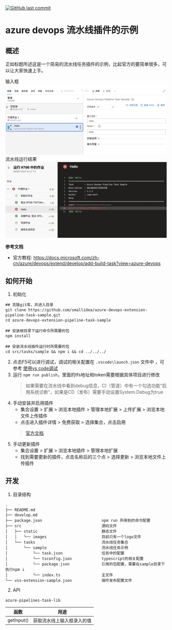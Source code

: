 [![GitHub last commit](https://img.shields.io/github/last-commit/smallidea/azure-devops-extension-pipeline-task-sample?logo=github&logoColor=white)](https://github.com/smallidea/azure-devops-extension-pipeline-task-sample) 

# azure devops 流水线插件的示例

## 概述
正如标题所述这是一个简易的流水线任务插件的示例，比起官方的要简单很多，可以让大家快速上手。

输入框
<img src='src/static/images/sample-inputs.png' />
流水线运行结果
<img src='src/static/images/sample-result.png' />

**参考文档**
- 官方教程: https://docs.microsoft.com/zh-cn/azure/devops/extend/develop/add-build-task?view=azure-devops


## 如何开始
1. 初始化
``` shell 
## 克隆git库，并进入目录
git clone https://github.com/smallidea/azure-devops-extension-pipeline-task-sample.git
cd azure-devops-extension-pipeline-task-sample

## 安装根目录下运行命令所需要的包
npm install

## 安装流水线插件运行时所需要的包
cd src/tasks/sample && npm i && cd ../../../
```

2. 点击F5可以进行调试，调试的相关配置在 `.vscode\launch.json` 文件中 ，可参考 [使用vs code调试](https://code.visualstudio.com/docs/editor/debugging)
3. 运行 `npm run publish`，里面的tfs地址和token需要根据具体项目进行修改
   > 如果需要在流水线中看到debug信息，CI（管道）中有一个勾选功能“启用系统诊断”，如果是CD（发布）需要手动设置System.Debug为true
4. 手动安装并启用插件
   - 集合设置 > 扩展 > 浏览本地插件 > 管理本地扩展 > 上传扩展 > 浏览本地文件上传插件
   - 点击进入插件详情 > 免费获取 > 选择集合，点击启用
   > [官方文档](https://docs.microsoft.com/zh-cn/azure/devops/extend/publish/command-line?view=azure-devops&viewFallbackFrom=vsts)
5. 手动更新插件
   - 集合设置 > 扩展 > 浏览本地插件 > 管理本地扩展
   - 找到需要更新的插件，点击名称后的三个点 > 选择更新 > 浏览本地文件上传插件

## 开发
1. 目录结构
``` tree
.
├── README.md              
├── develop.md
├── package.json                          npm run 所用到的命令配置
├── src                                   源码文件
│   ├── static                            静态文件
│   │   └── images                        目前只有一个logo文件
│   └── tasks                             流水线任务集合
│       └── sample                        流水线任务示例
│           └── task.json                 任务中的配置
│           └── tsconfig.json             typescript的相关配置
│           └── package.json              引用的包配置，需要在sample目录下执行npm i
│           └── index.ts                  主文件
└── vss-extension-sample.json             插件发布配置文件
```
2. API

`azure-pipelines-task-lib`

| 函数                   | 用途                                                                     |
| --------------------------- | ------------------------------------------------------------------------- |
| getInput()                  | 获取流水线上输入框录入的值      |


